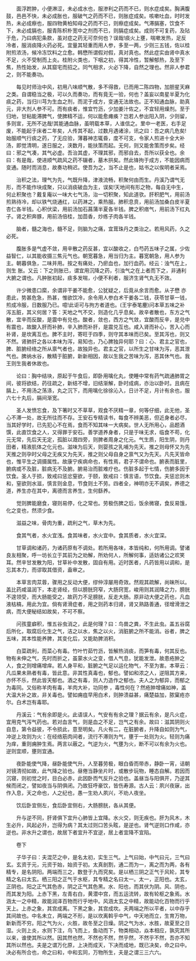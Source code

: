 <!-- { "loadSidebar": true } -->
　　面浮跗肿，小便淋涩，未必成水也，服渗利之药而不已，则水症成矣。胸满腹鼓，邑邑不快，未必成胀也，服破气之药而不已，则胀症成矣。咳嗽吐血，时时发热，未必成瘵也，服四物黄柏知母之药而不已，则瘵症成矣。气滞膈塞，饮食不下，未必成膈也，服青陈枳朴宽中之剂而不已，则膈症成矣。成则不可复药，及阽于危，乃曰病犯条款，虽对症之药无可奈何也？误哉!痰火上壅，喘嗽发热，足反冷者，服消痰降火药必死。宜量其轻重而用人参，多至一两，少则三五钱，佐以桂附煎浓汤，候冷冻饮料之立愈。韩懋所谓假对假，真对真也。然此症实由肾中真水不足，火不受制而上炎。桂附火类也，下咽之初，得其冷性，暂解郁热，及至下焦，热性始发，从其窟宅而招之。同气相求，火必下降，自然之理也。然非人参君之，则不能奏功。

　　每见时师治中风，初用八味顺气散，多不得救，已而用二陈四物，加胆星天麻之类。自谓稳当之极，可以久而奏功，而有竟无一验，何也？盖妄以南星半夏为化痰之药，当归川芎为生血之剂，而泥于成方，变通无法故也。正不知通血脉，助真元，非大剂人参不可。而有痰者，惟宜竹沥，少加姜汁佐之，不宜轻用燥剂。至于归地，甘粘能滞脾气，使脾精不运，何以能愈瘫痪？岂若人参出阳入阴，少则留，多则宣，无所不达哉!其能通血脉，虽明载本草，人谁信之。里中一老医，右手足废，不能起于床者二年矣，人传其不起，过数月遇诸涂，讯之曰：吾之病几危矣!始服顺气行痰之药，了无应验，薄暮神志辄昏，度不可支，令家人煎进十全大补汤，即觉清明，遂日服之，浃数月，能扶策而起。无何，则又能舍策而步矣。经曰：邪之气凑，其气必虚。吾治其虚，不理其邪，而邪自去，吾所以获全也。余曰：有是哉，使进顺气疏风之药不辍者，墓木拱矣。然此锋拘于成方，不能因病而变通。随时而消息，故奏功稍迟。使吾为之，当不止是也，姑书之以俟明者采焉。

　　治积之法，理气为先，气既升降，津液流畅，积聚何由而生。丹溪乃谓气无形，而不能作块成聚，只以消痰破血为主，误矣!天地间有形之物，每自无中生，何止积聚也？戴复庵以一味大七气汤，治一切积聚，知此道欤。肝积肥气，用前汤煎熟待冷，却以铁气烧通红，以药淋之，乘热服。肺积息贲，用前汤加桑白皮半夏杏仁各半钱。心积伏梁，用前汤加石菖蒲半夏各半钱。脾之积痞气，用前汤下红丸子。肾之积奔豚，用前汤倍桂，加茴香，炒练子肉各半钱。

　　脑者，髓之海也，髓不足，则脑为之痛，宜茸珠丹之类治之。若用风药，久之必死。

　　腹胀多是气虚不敛，用辛散之药反甚，宜以酸收之，白芍药五味子之属，少佐益智仁，以其能收摄三焦元气也。朝宽暮急，用当归为主。暮宽朝急，用人参为主。朝暮俱急，二味并用。按之有痛处，乃瘀血也，加行血药。经云：浊气在上，则生 胀。又云：下之则胀已，谓宜用沉降之药，引浊气之在上者而下之，非通利大腑之谓也。凡肿胀初起，痰多发喘，小便不利者，服济生肾气丸无不效。

　　许少微患口縻，余谓非干姜不能愈，公犹疑之，后竟从余言而愈。从子懋 亦患此，势甚危急，热甚，惟欲饮冷，余令用人参白术干姜各二钱，茯苓甘草一钱，煎成冷服，日数服乃已。噫!此讵可与拘方者道也。(王宇泰笔麈)问本草五味之补泻五脏，其义何居？答：天地之气不交，则造化几乎息矣。故辛者散也，东方之气散，宜辛而反酸，是震中有兑也。酸者，敛也，西方之气敛，宜酸而反辛，是兑中有震也，故酸入肝而补肺，辛入肺而补肝，是震兑互也。咸入肾而补心，苦入心而补肾，是坎离互也。脾不主时，寄旺于四季，则守其本味而已矣。至其泻也，则又不然。肾肺肝之各以本味为泻，易知也，乃心脾独异何耶？曰：心、君主之官也，脾、脏腑经络之所从禀气者也，故独异也。君主之官，以所生之甘味为泻，恶其泄气也。脾纳水谷，散精于脏腑，新新相因，故以生我之苦味为泻，恶其休气也。我王则生我者休故也。

　　论曰：胸中结块，原起于午食后，即卧用噙化丸，使睡中常有药气疏通肺胃之间，彼将欲结，药往疏之，新结不增，旧结渐解，卧时成病，亦治以卧时。且病在膈上，不用汤之荡涤，丸之沉下，而用噙化徐徐沁入，日计不足，月计有余也，服六七十丸后，膈间渐宽。

　　圣人发愤忘食，及下箸时又不草草，观食不厌精一章，何等仔细，此无他，圣心不滞一处，故无所往而不存。王安石专精读书，每食不辨美恶，但近身者必尽，当其好学时，已先犯心不在焉，食而不知其味一大病矣。世人无所用心，品题酒馔，此直饮食之人，又得罪于安石。善学道养身者，只是于味无求，临食不苟，化元无常，先后天无定，孤脏以溉四旁，则脾者周身之化元。气生质，阳生阴，则丹田者，精液肌体之化元也。滋味为后天，则婴孩之乳哺为先天。推之则母怀又为先天推之则孕时父母之无疾又为先天，推之则父母自身之禀气又为先天。凡先天皆命也，惟平生之调摄属性。故康宁疾病命也，有性焉，君子不谓命也。腑表而脏里，腑病或不及脏，脏病无不及腑。腑易治而脏难疗也。伤脏多起于七情，伤腑多因于饮食。圣人于损，致戒曰惩忿窒欲，于颐，致戒曰：慎言语，节饮食。夫惩忿则木和，窒欲则水滋，慎言则金息，节食则土不劳。四者全，神明亦无不调矣，养德之道，养生亦在其中，离德而言养生，生何繇养。

　　觉则脾能磨食，寝则易停，化之常也。劳极伤脾之后，饭余微寝，食反易饿，化之变也，然须少食。

　　滋益之味，骨肉为重，疏利之气，草木为先。

　　食其气者，水火宜浅。食其味者，水火宜中。食其质者，水火宜深。

　　甘草调和诸药，为诸药原有不调处。若所用各味，本皆纯和，何所用调。譬诸良友相聚，呼一坊长立于其前为之劝解，所劝何人，所解何事，适妨诸公之欢笑耳。然辛甘发散为阳，甘草补中发散，固自有用。近时医者，凡药皆用以调和，是忘其本力，而谬取其借资，盍审之。

　　本草言肉苁蓉，骤用之反动大便，缪仲淳屡用奇效。然观其疏解，尚昧所以。盖比药咸温润下，本走肾经，但以膀胱窍窄，大肠窍宽，峻用则其润降之力，膀胱不遑领受，而大肠能受之，故药力不足膀胱，反走大肠。原非动大便之药也，凡血液枯槁，用此为宜。倘有肾滑症者，用之则药本归肾，肾又熟路善通，径增滑泄之病，而大便秘结如故矣，不可不察。

　　问孩童癖积，惟五谷虫消之，此是何理？曰：鸟兽之粪，不生此虫。盖五谷腐后所化，取腐后化生之气，洁之以水，焦之以火，消脏腑之所不能消。谷者，脾之五味，其本性能养脾，其变化后，又能助脾消积。

　　白菜疏利，而菜心有毒。竹叶竹茹竹沥，皆解热消痰，而笋有毒，何其反也。物有未伸之气，先时而折之，虽蒙水火之变，借人气息，犹能发泄。故患疮肿之人，食之则增痛增痒。若人身平和，脏腑之气足以运化物气，不至为害。本草云：凡瓜果未熟者有毒，皆此意。非其性真毒也，郁也。譬如和浓之人，逆阻其方来，亦怀不乐，然此皆天郁也。酒之有毒，则人力造作之郁也。夫人之为郁异，而郁之为毒同。又俗称羊肉有毒，羊肉大补，功同参 ，毒性何在？然疮肿增痛如神，盖大温大补之故，非关毒也。譬如痈疽早用白术，则肿溃益甚，痛楚益加，脓窠疮亦尔。白术岂有毒耶。

　　丹溪云：气有余即是火。此语误人，气安有有余之理？据云有余，是凡火症，宜用克气泻气药也。若对血言气，则是血之不足，岂气之有余。故曰：滋其阴则火自息，第令益彼，不令损此，意至明矣。凡火有二，在脏腑者，升降自如则为气，冲逆上攻则为火：在经络筋肉间者，流行不滞则为气，壅于一处则为火。轻则为痛为痒，重则痈肿生焉。两言以蔽之。气逆为火，气壅为火，断不可以有余为火也。逆则宜顺，壅则宜通。

　　夜卧能使气降，昼卧能使气升。人至暮劳极，眼白昏而带赤，静卧一宵，诘朝对镜清彻如故，此气降之验也。昼倦当静坐片时，或散步玩物，睡态自解。若因而沉寝，则初觉之时，目白必赤，此因卧而气反升之验也。盖昼当与阳俱开，乃逆其候而闭之，譬如夜当与阴俱闭。乃故狂呼豪饮，皆伤寿源。古人云：夙兴夜寐，出作入息，天之命也，人之纪也，愚一生劝人夙兴，不劝人夜坐。

　　饮后卧宜侧左，食后卧宜侧右，大肠膀胱，各从其便。

　　升与逆不同，肝肾俱下宜升心肺皆上宜降。水火交，则无疾也。肝为风木，木生必升，风起必升，岂得为病？其太过则口苦头眩，是逆也。肾气逆则口作咸，亦逆也。非水升之谓也，故居下者宜升不宜逆，居上者宜降不宜陷。

　　卷下

　　子华子曰：夫混茫之中，是名太初，实生三气。上气曰始，中气曰元，三气曰玄。玄资于元，元资于始，始资于初。太真剖割，通二而为一，离之而为两，各有精专，是名阴阳。两端而三之，数登于九而究矣。是以栖三阴之正气于风轮，其专精之名曰太玄。栖三阳之正气于水枢，其专精之名曰太一。太一，正阳也。太玄，正阴也。阳之正气其色赤，阴之正气其色黑。水、阳也，而其伏为阴。风、阴也，而其发为阳。上赤下黑，左青右白，黄潜中宫，而五运流转，故有轮枢之象焉。水涵太一之中精，故能润泽百物而行乎地中。风涵太玄之中精，故能动化百物而行乎天上。上赤之象，其宫成离。下黑之象，其宫成坎。夫两端之所以平者，以中存乎其间故也。中名未立，两端之不形，是以坎离斡乎中气，中天地而立，生育万物，新新而不穷。阳之气为火，火胜，故冬至之日燥。阴之气为水，水胜，故夏至之日湿。火则上炎，水则下注，鸟飞而上，鱼动而下，物类相动，焱本相应，孰究其所以来，谁使其所以然。因其然也然，不然也不然，然乎然，不然乎不然，吾亦不知其所以然也。夫是之谓万化原，上决而成天，下决而成地，既已决矣，命之曰中。决必有所合也，命之曰和，中和玄同，万物所生，夫是之谓三三六六。

